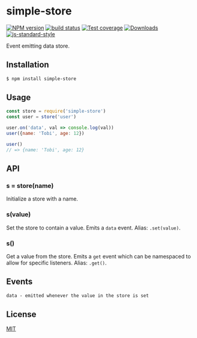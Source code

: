 # simple-store
[![NPM version][npm-image]][npm-url]
[![build status][travis-image]][travis-url]
[![Test coverage][coveralls-image]][coveralls-url]
[![Downloads][downloads-image]][downloads-url]
[![js-standard-style][standard-image]][standard-url]

Event emitting data store.

## Installation
```sh
$ npm install simple-store
```

## Usage
```js
const store = require('simple-store')
const user = store('user')

user.on('data', val => console.log(val))
user({name: 'Tobi', age: 12})

user()
// => {name: 'Tobi', age: 12}
```

## API
### s = store(name)
Initialize a store with a name.

### s(value)
Set the store to contain a value. Emits a `data` event. Alias: `.set(value)`.

### s()
Get a value from the store. Emits a `get` event which can
be namespaced to allow for specific listeners. Alias: `.get()`.

## Events
```txt
data - emitted whenever the value in the store is set
```

## License
[MIT](https://tldrlegal.com/license/mit-license)

[npm-image]: https://img.shields.io/npm/v/simple-store.svg?style=flat-square
[npm-url]: https://npmjs.org/package/simple-store
[travis-image]: https://img.shields.io/travis/yoshuawuyts/simple-store.svg?style=flat-square
[travis-url]: https://travis-ci.org/yoshuawuyts/simple-store
[coveralls-image]: https://img.shields.io/coveralls/yoshuawuyts/simple-store.svg?style=flat-square
[coveralls-url]: https://coveralls.io/r/yoshuawuyts/simple-store?branch=master
[downloads-image]: http://img.shields.io/npm/dm/simple-store.svg?style=flat-square
[downloads-url]: https://npmjs.org/package/simple-store
[standard-image]: https://img.shields.io/badge/code%20style-standard-brightgreen.svg?style=flat-square
[standard-url]: https://github.com/feross/standard
